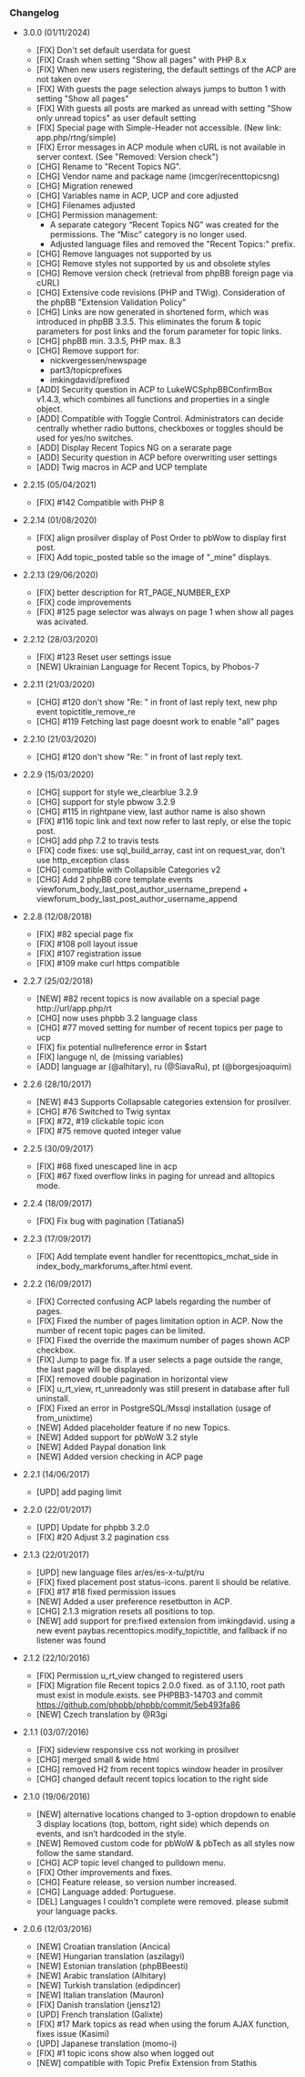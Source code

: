 ### Changelog
- 3.0.0 (01/11/2024)
  - [FIX] Don't set default userdata for guest
  - [FIX] Crash when setting "Show all pages" with PHP 8.x
  - [FIX] When new users registering, the default settings of the ACP are not taken over
  - [FIX] With guests the page selection always jumps to button 1 with setting "Show all pages"
  - [FIX] With guests all posts are marked as unread with setting "Show only unread topics" as user default setting
  - [FIX] Special page with Simple-Header not accessible. (New link: app.php/rtng/simple)
  - [FIX] Error messages in ACP module when cURL is not available in server context. (See "Removed: Version check")
  - [CHG] Rename to "Recent Topics NG".
  - [CHG] Vendor name and package name (imcger/recenttopicsng)
  - [CHG] Migration renewed
  - [CHG] Variables name in ACP, UCP and core adjusted
  - [CHG] Filenames adjusted
  - [CHG] Permission management:
    - A separate category “Recent Topics NG” was created for the permissions. The “Misc” category is no longer used.
    - Adjusted language files and removed the "Recent Topics:" prefix.
  - [CHG] Remove languages not supported by us
  - [CHG] Remove styles not supported by us and obsolete styles
  - [CHG] Remove version check (retrieval from phpBB foreign page via cURL)
  - [CHG] Extensive code revisions (PHP and TWig). Consideration of the phpBB "Extension Validation Policy"
  - [CHG] Links are now generated in shortened form, which was introduced in phpBB 3.3.5. This eliminates the forum & topic parameters for post links and the forum parameter for topic links.
  - [CHG] phpBB min. 3.3.5, PHP max. 8.3
  - [CHG] Remove support for:
    - nickvergessen/newspage
	- part3/topicprefixes
	- imkingdavid/prefixed
  - [ADD] Security question in ACP to LukeWCSphpBBConfirmBox v1.4.3, which combines all functions and properties in a single object.
  - [ADD] Compatible with Toggle Control. Administrators can decide centrally whether radio buttons, checkboxes or toggles should be used for yes/no switches.
  - [ADD] Display Recent Topics NG on a serarate page
  - [ADD] Security question in ACP before overwriting user settings
  - [ADD] Twig macros in ACP and UCP template


- 2.2.15 (05/04/2021)
  - [FIX] #142 Compatible with PHP 8 
  
- 2.2.14 (01/08/2020)
  - [FIX] align prosilver display of Post Order to pbWow to display first post. 
  - [FIX] Add topic_posted table so the image of "_mine" displays.
    
- 2.2.13 (29/06/2020)
  - [FIX] better description for RT_PAGE_NUMBER_EXP
  - [FIX] code improvements
  - [FIX] #125 page selector was always on page 1 when show all pages was acivated. 

- 2.2.12 (28/03/2020)
  - [FIX] #123 Reset user settings issue
  - [NEW] Ukrainian Language for Recent Topics, by Phobos-7
  
- 2.2.11 (21/03/2020)
  - [CHG] #120 don't show "Re: " in front of last reply text, new php event topictitle_remove_re
  - [CHG] #119 Fetching last page doesnt work to enable "all" pages 
  
- 2.2.10 (21/03/2020)
  - [CHG] #120 don't show "Re: " in front of last reply text. 
  
- 2.2.9 (15/03/2020)
  - [CHG] support for style we_clearblue 3.2.9
  - [CHG] support for style pbwow 3.2.9  
  - [CHG] #115 in rightpane view, last author name is also shown 
  - [FIX] #116 topic link and text now refer to last reply, or else the topic post.  
  - [CHG] add php 7.2 to travis tests
  - [FIX] code fixes: use sql_build_array, cast int on request_var, don't use http_exception class
  - [CHG] compatible with Collapsible Categories v2
  - [CHG] Add 2 phpBB core template events viewforum_body_last_post_author_username_prepend + viewforum_body_last_post_author_username_append

- 2.2.8 (12/08/2018)
  - [FIX] #82 special page fix
  - [FIX] #108 poll layout issue
  - [FIX] #107 registration issue
  - [FIX] #109 make curl https compatible

- 2.2.7 (25/02/2018) 
  - [NEW] #82 recent topics is now available on a special page http://url/app.php/rt
  - [CHG] now uses phpbb 3.2 language class
  - [CHG] #77 moved setting for number of recent topics per page to ucp
  - [FIX] fix potential nullreference error in $start
  - [FIX] languge nl, de (missing variables)
  - [ADD] language ar (@alhitary), ru (@SiavaRu), pt (@borgesjoaquim)
   
- 2.2.6 (28/10/2017) 
  - [NEW] #43 Supports Collapsable categories extension for prosilver.   
  - [CHG] #76 Switched to Twig syntax
  - [FIX] #72, #19 clickable topic icon
  - [FIX] #75 remove quoted integer value 
  
- 2.2.5 (30/09/2017) 
  - [FIX] #68 fixed unescaped line in acp
  - [FIX] #67 fixed overflow links in paging for unread and alltopics mode.

- 2.2.4 (18/09/2017)
  - [FIX] Fix bug with pagination (Tatiana5)

- 2.2.3 (17/09/2017)
  - [FIX] Add template event handler for recenttopics_mchat_side in index_body_markforums_after.html event. 

- 2.2.2 (16/09/2017)
  - [FIX] Corrected confusing ACP labels regarding the number of pages.
  - [FIX] Fixed the number of pages limitation option in ACP. Now the number of recent topic pages can be limited. 
  - [FIX] Fixed the override the maximum number of pages shown ACP checkbox.
  - [FIX] Jump to page fix. If a user selects a page outside the range, the last page will be displayed.
  - [FIX] removed double pagination in horizontal view
  - [FIX] u_rt_view, rt_unreadonly was still present in database after full uninstall.
  - [FIX] Fixed an error in PostgreSQL/Mssql installation (usage of from_unixtime) 
  - [NEW] Added placeholder feature if no new Topics.
  - [NEW] Added support for pbWoW 3.2 style
  - [NEW] Added Paypal donation link 
  - [NEW] Added version checking in ACP page

- 2.2.1 (14/06/2017)
  - [UPD] add paging limit

- 2.2.0 (22/01/2017)
  - [UPD] Update for phpbb 3.2.0 
  - [FIX] #20 Adjust 3.2 pagination css 

- 2.1.3 (22/01/2017)
  - [UPD] new language files ar/es/es-x-tu/pt/ru
  - [FIX] fixed placement post status-icons. parent li should be relative.  
  - [FIX] #17 #18 fixed permission issues
  - [NEW] Added a user preference resetbutton in ACP.
  - [CHG] 2.1.3 migration resets all positions to top.  
  - [NEW] add support for pre:fixed extension from imkingdavid. using a new event paybas.recenttopics.modify_topictitle, and fallback if no listener was found
  
- 2.1.2 (22/10/2016)
  - [FIX] Permission u_rt_view changed to registered users
  - [FIX] Migration file Recent topics 2.0.0 fixed. as of 3.1.10, root path must exist in module.exists. see PHPBB3-14703 and commit https://github.com/phpbb/phpbb/commit/5eb493fa86
  - [NEW] Czech translation by @R3gi

- 2.1.1 (03/07/2016)
  - [FIX] sideview responsive css not working in prosilver
  - [CHG] merged small & wide html
  - [CHG] removed H2 from recent topics window header in prosilver  
  - [CHG] changed default recent topics location to the right side
     
- 2.1.0 (19/06/2016)
  - [NEW] alternative locations changed to 3-option dropdown to enable 3 display locations (top, bottom, right side) which depends on events, and isn’t hardcoded in the style. 
  - [NEW] Removed custom code for pbWoW & pbTech as all styles now follow the same standard.     
  - [CHG] ACP topic level changed to pulldown menu. 
  - [FIX] Other improvements and fixes.
  - [CHG] Feature release, so version number increased.
  - [CHG] Language added: Portuguese. 
  - [DEL] Languages I couldn't complete were removed. please submit your language packs.       
     
- 2.0.6 (12/03/2016)
  - [NEW] Croatian translation (Ancica) 
  - [NEW] Hungarian translation (aszilagyi)
  - [NEW] Estonian translation (phpBBeesti)
  - [NEW] Arabic translation (Alhitary)  
  - [NEW] Turkish translation (edipdincer)   
  - [NEW] Italian translation (Mauron)     
  - [FIX] Danish translation (jensz12)       
  - [UPD] French translation (Galixte)      
  - [FIX] #17 Mark topics as read when using the forum AJAX function, fixes issue (Kasimi)
  - [UPD] Japanese translation (momo-i)     
  - [FIX] #1 topic icons show also when logged out 
  - [NEW] compatible with Topic Prefix Extension from Stathis
